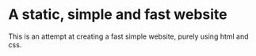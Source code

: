 # A static, simple and fast website

This is an attempt at creating a fast simple website, purely using html and css.
